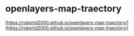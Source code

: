 # openlayers-map-traectory

[https://robertd2000.github.io/openlayers-map-traectory/](https://robertd2000.github.io/openlayers-map-traectory/)
